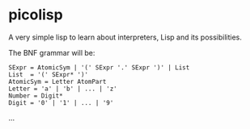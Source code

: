 # picolisp

A very simple lisp to learn about interpreters, Lisp and its possibilities.

The BNF grammar will be:

```
SExpr = AtomicSym | '(' SExpr '.' SExpr ')' | List
List  = '(' SExpr* ')'
AtomicSym = Letter AtomPart
Letter = 'a' | 'b' | ... | 'z'
Number = Digit*
Digit = '0' | '1' | ... | '9'
```
...

